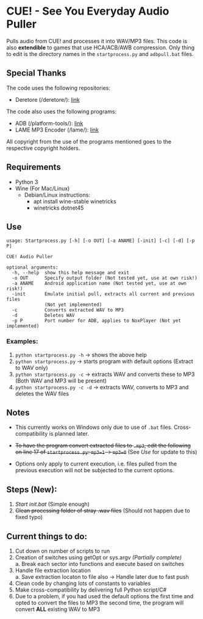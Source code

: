 # CUE! - See You Everyday Audio Puller

Pulls audio from CUE! and processes it into WAV/MP3 files. This code is also **extendible** to games that use HCA/ACB/AWB compression. Only thing to edit is the directory names in the ```startprocess.py``` and ```adbpull.bat``` files.

## Special Thanks

The code uses the following repositories:

- Deretore (/deretore/): [link](https://github.com/OpenCGSS/DereTore)

The code also uses the following programs:

- ADB (/platform-tools/): [link](https://developer.android.com/studio/releases/platform-tools#downloads)
- LAME MP3 Encoder (/lame/): [link](https://lame.sourceforge.io/)

All copyright from the use of the programs mentioned goes to the respective copyright holders.

## Requirements

- Python 3
- Wine (For Mac/Linux)
    - Debian/Linux instructions:
        - apt install wine-stable winetricks
        - winetricks dotnet45

## Use

```
usage: Startprocess.py [-h] [-o OUT] [-a ANAME] [-init] [-c] [-d] [-p P]

CUE! Audio Puller

optional arguments:
  -h, --help  show this help message and exit
  -o OUT      Specify output folder (Not tested yet, use at own risk!)
  -a ANAME    Android application name (Not tested yet, use at own risk!)
  -init       Emulate initial pull, extracts all current and previous files
              (Not yet implemented)
  -c          Converts extracted WAV to MP3
  -d          Deletes WAV
  -p P        Port number for ADB, applies to NoxPlayer (Not yet implemented)
  ```

### Examples:

  1. ```python startprocess.py -h``` → shows the above help
  2. ```python startprocess.py``` → starts program with default options (Extract to WAV only)
  3. ```python startprocess.py -c``` → extracts WAV and converts these to MP3 (Both WAV and MP3 will be present)
  4. ```python startprocess.py -c -d``` → extracts WAV, converts to MP3 and deletes the WAV files

## Notes

- This currently works on Windows only due to use of ```.bat``` files. Cross-compatibility is planned later.

- ~~To have the program convert extracted files to ```.mp3```, edit the following on line 17 of ```startprocess.py```: ```mp3=1``` → ```mp3=0```~~ (See *Use* for update to this)
- Options only apply to current execution, i.e. files pulled from the previous execution will not be subjected to the current options.


## Steps (New):

1. *Start init.bat* (Simple enough)
3. ~~Clean processing folder of stray .wav files~~ (Should not happen due to fixed typo)

## Current things to do:

1. Cut down on number of scripts to run
3. Creation of switches using getOpt or sys.argv *(Partially complete)*
<br/>a. Break each sector into functions and execute based on switches
5. Handle file extraction location
<br/>a. Save extraction locaton to file also -> Handle later due to fast push
6. Clean code by changing lots of constants to variables
7. Make cross-compatibility by delivering full Python script/C#
8. Due to a problem, if you had used the default options the first time and opted to convert the files to MP3 the second time, the program will convert **ALL** existing WAV to MP3